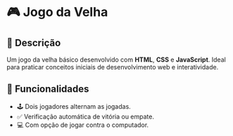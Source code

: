# 🎮 Jogo da Velha

## 📝 Descrição
Um jogo da velha básico desenvolvido com **HTML**, **CSS** e **JavaScript**. Ideal para praticar conceitos iniciais de desenvolvimento web e interatividade.

## 🚀 Funcionalidades
- 🕹️ Dois jogadores alternam as jogadas.
- ✅ Verificação automática de vitória ou empate.
- 💻 Com opção de jogar contra o computador.
